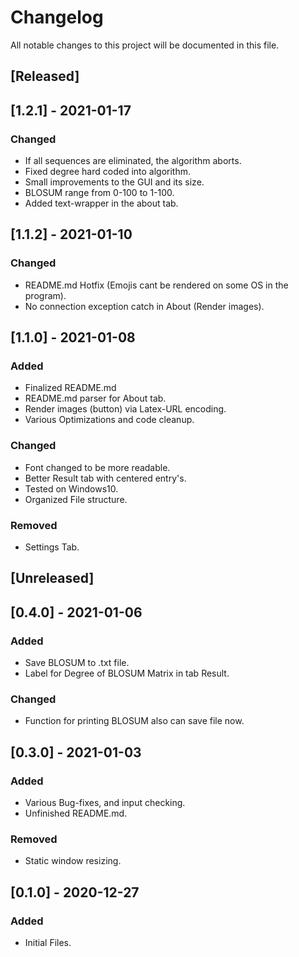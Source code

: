 # Changelog
All notable changes to this project will be documented in this file.

## [Released]
## [1.2.1] - 2021-01-17
### Changed
- If all sequences are eliminated, the algorithm aborts.
- Fixed degree hard coded into algorithm.
- Small improvements to the GUI and its size.
- BLOSUM range from 0-100 to 1-100.
- Added text-wrapper in the about tab.

## [1.1.2] - 2021-01-10
### Changed
- README.md Hotfix (Emojis cant be rendered on some OS in the program).
- No connection exception catch in About (Render images).

## [1.1.0] - 2021-01-08
### Added
- Finalized README.md
- README.md parser for About tab.
- Render images (button) via Latex-URL encoding.
- Various Optimizations and code cleanup.

### Changed
- Font changed to be more readable.
- Better Result tab with centered entry's.
- Tested on Windows10.
- Organized File structure.

### Removed
- Settings Tab.

## [Unreleased]

## [0.4.0] - 2021-01-06
### Added
- Save BLOSUM to .txt file.
- Label for Degree of BLOSUM Matrix in tab Result.

### Changed
- Function for printing BLOSUM also can save file now.

## [0.3.0] - 2021-01-03
### Added
- Various Bug-fixes, and input checking.
- Unfinished README.md.

### Removed
- Static window resizing.

## [0.1.0] - 2020-12-27
### Added
- Initial Files.

